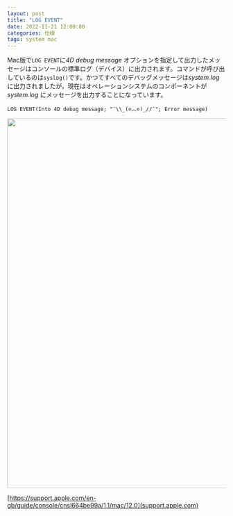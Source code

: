 ```yaml
---
layout: post
title: "LOG EVENT"
date: 2022-11-21 12:00:00
categories: 仕様
tags: system mac
---
```


Mac版で`LOG EVENT`に*4D debug message* オプションを指定して出力したメッセージはコンソールの標準ログ（デバイス）に出力されます。コマンドが呼び出しているのは`syslog()`です。かつてすべてのデバッグメッセージは*system.log* に出力されましたが，現在はオペレーションシステムのコンポーネントが*system.log* にメッセージを出力することになっています。

```4d
LOG EVENT(Into 4D debug message; "¯\\_(⊙︿⊙)_//¯"; Error message)
```

<img width="852" alt="" src="https://user-images.githubusercontent.com/10509075/203306189-5a5aebb2-4e6c-4c7f-9dae-216088907d3a.png">

<i class="fa fa-external-link" aria-hidden="true"></i> [https://support.apple.com/en-gb/guide/console/cnsl664be99a/1.1/mac/12.0](support.apple.com)

